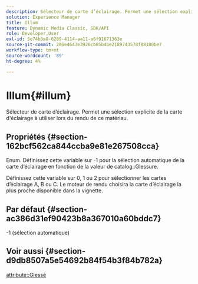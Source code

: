```yaml
---
description: Sélecteur de carte d’éclairage. Permet une sélection explicite de la carte d'éclairage à utiliser lors du rendu de ce matériau.
solution: Experience Manager
title: Illum
feature: Dynamic Media Classic, SDK/API
role: Developer,User
exl-id: 5e74b3e8-6289-4114-aa11-a6f91671363e
source-git-commit: 206e4643e3926cb85b4be2189743578f88180be7
workflow-type: tm+mt
source-wordcount: '89'
ht-degree: 4%

---
```


# Illum{#illum}

Sélecteur de carte d’éclairage. Permet une sélection explicite de la carte d&#39;éclairage à utiliser lors du rendu de ce matériau.

## Propriétés {#section-162bcf562ca844ccba9e81e267508cca}

Enum. Définissez cette variable sur -1 pour la sélection automatique de la carte d’éclairage en fonction de la valeur de catalog::Glessure.

Définissez cette variable sur 0, 1 ou 2 pour sélectionner les cartes d’éclairage A, B ou C. Le moteur de rendu choisira la carte d’éclairage la plus proche disponible dans la vignette.

## Par défaut {#section-ac386d31ef90423b8a367010a60bddc7}

-1 (sélection automatique)

## Voir aussi {#section-d9db8507a5e54692b84f54b3f84b782a}

[attribute::Glessé](../../../../../ir-api/material-cat/image-rendering-api-ref/c-ir-material-catalog/c-ir-material-data-reference/r-ir-cat-gloss.md#reference-5277f62a67e2408ab94699aa712f1eeb)
